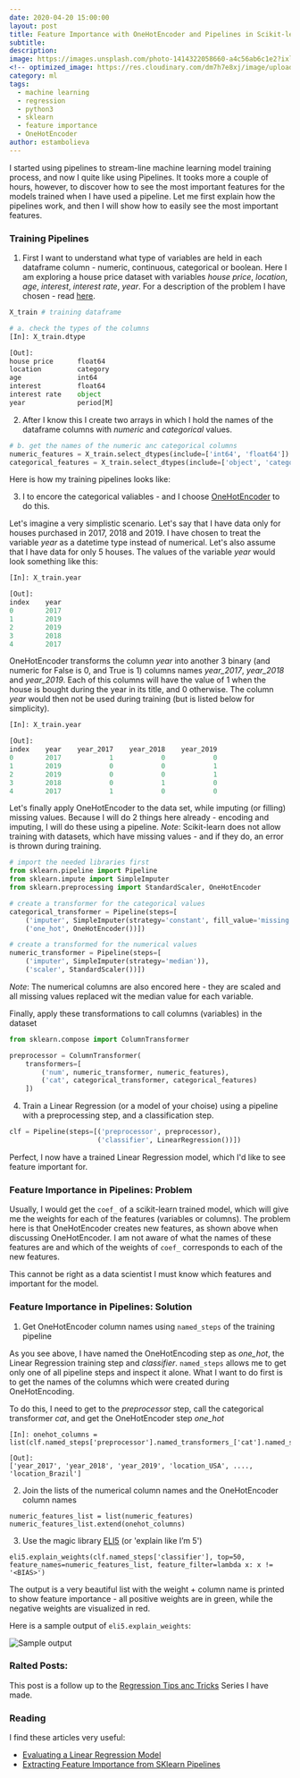 ```yaml
---
date: 2020-04-20 15:00:00
layout: post
title: Feature Importance with OneHotEncoder and Pipelines in Scikit-learn
subtitle:
description: 
image: https://images.unsplash.com/photo-1414322058660-a4c56ab6c1e2?ixlib=rb-1.2.1&ixid=eyJhcHBfaWQiOjEyMDd9&auto=format&fit=crop&w=1350&q=80
<!-- optimized_image: https://res.cloudinary.com/dm7h7e8xj/image/upload/c_scale,w_380/v1559825288/theme17_nlndhx.jpg -->
category: ml
tags:
  - machine learning
  - regression
  - python3
  - sklearn
  - feature importance
  - OneHotEncoder
author: estambolieva
---
```


I started using pipelines to stream-line machine learning model training process, and now I quite like using Pipelines. It tooks more a couple of hours, however, to discover how to see the most important features for the models trained when I have used a pipeline. Let me first explain how the pipelines work, and then I will show how to easily see the most important features.

### Training Pipelines

1. First I want to understand what type of variables are held in each dataframe column - numeric, continuous, categorical or boolean. Here I am exploring a house price dataset with variables *house price*, *location*, *age*, *interest*, *interest rate*, *year*. For a description of the problem I have chosen - read [here](http://katstam.com/regression-tips/#intro).

```python
X_train # training dataframe

# a. check the types of the columns
[In]: X_train.dtype

[Out]:
house price      float64
location         category 
age              int64
interest         float64
interest rate    object
year             period[M]

```

2. After I know this I create two arrays in which I hold the names of the dataframe columns with *numeric* and *categorical* values.


```python
# b. get the names of the numeric anc categorical columns
numeric_features = X_train.select_dtypes(include=['int64', 'float64']).columns
categorical_features = X_train.select_dtypes(include=['object', 'category', 'period[M]']).columns
```

Here is how my training pipelines looks like:

3. I to encore the categorical valiables - and I choose [OneHotEncoder](https://scikit-learn.org/stable/modules/generated/sklearn.preprocessing.OneHotEncoder.html) to do this.

Let's imagine a very simplistic scenario. Let's say that I have data only for houses purchased in 2017, 2018 and 2019. I have chosen to treat the variable *year* as a datetime type instead of numerical. Let's also assume that I have data for only 5 houses. The values of the variable *year* would look something like this:

```python
[In]: X_train.year

[Out]:
index    year
0        2017
1        2019
2        2019
3        2018
4        2017 
```

OneHotEncoder transforms the column *year* into another 3 binary (and numeric for False is 0, and True is 1) columns names *year_2017*, *year_2018* and *year_2019*. Each of this columns will have the value of 1 when the house is bought during the year in its title, and 0 otherwise. The column *year* would then not be used during training (but is listed below for simplicity).

```python
[In]: X_train.year

[Out]:
index    year    year_2017    year_2018    year_2019
0        2017            1            0            0
1        2019            0            0            1
2        2019            0            0            1
3        2018            0            1            0
4        2017            1            0            0        
```

Let's finally apply OneHotEncoder to the data set, while imputing (or filling) missing values. Because I will do 2 things here already - encoding and imputing, I will do these using a pipeline.
*Note*: Scikit-learn does not allow training with datasets, which have missing values - and if they do, an error is thrown during training.

```python
# import the needed libraries first
from sklearn.pipeline import Pipeline
from sklearn.impute import SimpleImputer
from sklearn.preprocessing import StandardScaler, OneHotEncoder

# create a transformer for the categorical values
categorical_transformer = Pipeline(steps=[
    ('imputer', SimpleImputer(strategy='constant', fill_value='missing')),
    ('one_hot', OneHotEncoder())])

# create a transformed for the numerical values
numeric_transformer = Pipeline(steps=[
    ('imputer', SimpleImputer(strategy='median')),
    ('scaler', StandardScaler())])
```

*Note*: The numerical columns are also encored here - they are scaled and all missing values replaced wit the median value for each variable.

Finally, apply these transformations to call columns (variables) in the dataset

```python
from sklearn.compose import ColumnTransformer

preprocessor = ColumnTransformer(
    transformers=[
        ('num', numeric_transformer, numeric_features),
        ('cat', categorical_transformer, categorical_features)
    ])
```

4. Train a Linear Regression (or a model of your choise) using a pipeline with a preprocessing step, and a classification step.

```python
clf = Pipeline(steps=[('preprocessor', preprocessor),
                      ('classifier', LinearRegression())])
```

Perfect, I now have a trained Linear Regression model, which I'd like to see feature important for.


### Feature Importance in Pipelines: Problem

Usually, I would get the `coef_` of a scikit-learn trained model, which will give me the weights for each of the features (variables or columns). The problem here is that OneHotEncoder creates new features, as shown above when discussing OneHotEncoder. I am not aware of what the names of these features are and which of the weights of `coef_` corresponds to each of the new features. 

This cannot be right as a data scientist I must know which features and important for the model.

### Feature Importance in Pipelines: Solution

1. Get OneHotEncoder column names using `named_steps` of the training pipeline

As you see above, I have named the OneHotEncoding step as *one_hot*, the Linear Regression training step and *classifier*. `named_steps` allows me to get only one of all pipeline steps and inspect it alone. What I want to do first is to get the names of the columns which were created during OneHotEncoding.

To do this, I need to get to the *preprocessor* step, call the categorical transformer *cat*, and get the OneHotEncoder step *one_hot*

```python3
[In]: onehot_columns = list(clf.named_steps['preprocessor'].named_transformers_['cat'].named_steps['one_hot'].get_feature_names(input_features=categorical_features))

[Out]:
['year_2017', 'year_2018', 'year_2019', 'location_USA', ...., 'location_Brazil']
```

2. Join the lists of the numerical column names and the OneHotEncoder column names

```python3
numeric_features_list = list(numeric_features)
numeric_features_list.extend(onehot_columns)
```

3. Use the magic library [ELI5](https://eli5.readthedocs.io/) (or 'explain like I’m 5')

```python3
eli5.explain_weights(clf.named_steps['classifier'], top=50, feature_names=numeric_features_list, feature_filter=lambda x: x != '<BIAS>')
```

The output is a very beautiful list with the weight + column name is printed to show feature importance - all positive weights are in green, while the negative weights are visualized in red. 

Here is a sample output of `eli5.explain_weights`:

![Sample output](https://miro.medium.com/max/550/1*KkcCm7-mxrFk-d5muOUTdQ.png)

### Ralted Posts:

This post is a follow up to the [Regression Tips anc Tricks](http://katstam.com/regression-tips/) Series I have made.

### Reading

I find these articles very useful:
- [Evaluating a Linear Regression Model](https://www.ritchieng.com/machine-learning-evaluate-linear-regression-model/)
- [Extracting Feature Importance from SKlearn Pipelines](https://towardsdatascience.com/extracting-feature-importances-from-scikit-learn-pipelines-18c79b4ae09a)
